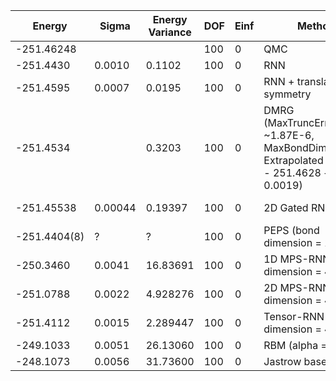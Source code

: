 | Energy       | Sigma   | Energy Variance | DOF | Einf | Method                                                       | Reference |
|--------------|---------|-----------------|-----|------|--------------------------------------------------------------|-----------|
| -251.46248   |         |                 | 100 | 0    | QMC                                                          | [paper](https://journals.aps.org/prb/abstract/10.1103/PhysRevB.90.064425) |
| -251.4430    | 0.0010  | 0.1102          | 100 | 0    | RNN                                                          | [code](https://github.com/varbench/methods/blob/main/scripts/Heisenberg/square_100_O/vmc_rnn.sh) |
| -251.4595    | 0.0007  | 0.0195          | 100 | 0    | RNN + translational symmetry                                 | [code](https://github.com/varbench/methods/blob/main/scripts/Heisenberg/square_100_O/vmc_rnn.sh) |
| -251.4534    |         | 0.3203          | 100 | 0    | DMRG (MaxTruncError ~1.87E-6, MaxBondDim=10000, Extrapolated Energy = - 251.4628 +/- 0.0019) | [code](https://github.com/varbench/methods/blob/main/programs/dmrg_itensors_heisenberg/square_100_O.jl) |
| -251.45538   | 0.00044 | 0.19397         | 100 | 0    | 2D Gated RNN                                                 | [paper](https://arxiv.org/abs/2207.14314) [code](https://github.com/mhibatallah/RNNWavefunctions) |
| -251.4404(8) | ?       | ?               | 100 | 0    | PEPS (bond dimension = 10)                                   | [paper](https://journals.aps.org/prb/abstract/10.1103/PhysRevB.95.195154) |
| -250.3460    | 0.0041  | 16.83691        | 100 | 0    | 1D MPS-RNN (bond dimension = 40)                             | [paper](https://journals.aps.org/prresearch/abstract/10.1103/PhysRevResearch.5.L032001) [code](https://github.com/cqsl/mps-rnn) |
| -251.0788    | 0.0022  | 4.928276        | 100 | 0    | 2D MPS-RNN (bond dimension = 40)                             | [paper](https://journals.aps.org/prresearch/abstract/10.1103/PhysRevResearch.5.L032001) [code](https://github.com/cqsl/mps-rnn) |
| -251.4112    | 0.0015  | 2.289447        | 100 | 0    | Tensor-RNN (bond dimension = 40)                             | [paper](https://journals.aps.org/prresearch/abstract/10.1103/PhysRevResearch.5.L032001) [code](https://github.com/cqsl/mps-rnn) |
| -249.1033    | 0.0051  | 26.13060        | 100 | 0    | RBM (alpha = 1)                                              | [code](https://github.com/varbench/methods/blob/main/scripts/Heisenberg/square_100_O/vmc_rbm.sh) |
| -248.1073    | 0.0056  | 31.73600        | 100 | 0    | Jastrow baseline                                             | [code](https://github.com/varbench/methods/blob/main/scripts/Heisenberg/square_100_O/vmc_jastrow.sh) |
